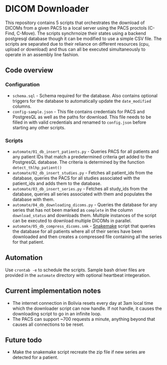 # DICOM Downloader
This repository contains 5 scripts that orchestrates the download of DICOMs from a given PACS to a local server using the PACS proctols (C-Find, C-Move). The scripts synchrnoize their states using a backend postgresql database though it can be modified to use a simple CSV file. The scripts are separated due to their reliance on different resources (cpu, upload or download) and thus can all be executed simultaneously to operate in an assembly line fashion. 

## Code overview
### Configuration
* `schema.sql` - Schema required for the database. Also contains optional triggers for the database to automatically update the `date_modified` columns.
* `config-sample.json` - This file contains credentials for PACS and PostgresQL as well as the paths for download. This file needs to be filled in with valid credentials and renamed to `config.json` before starting any other scripts.

### Scripts
* `automate/01_db_insert_patients.py` - Queries PACS for all patients and any patient IDs that match a predetermined criteria get added to the PostgresQL database. The criteria is determined by the function `detect_thlhp_patient()`
* `automate/02_db_insert_studies.py` - Fetches all patient_ids from the database, queries the PACS for all studies associated with the patient_ids and adds them to the database. 
* `automate/03_db_insert_series.py` - Fetches all study_ids from the database, queries all series associated with them and populates the database with them.
* `automate/04_db_downloading_dicoms.py` - Queries the database for any series that has not been marked as `complete` in the column `download_status` and downloads them. Multiple instances of the script can be executed to download multiple DICOMs in parallel.
* `automate/05_db_compress_dicoms.smk` - [Snakemake](https://snakemake.github.io/) script that queries the database for all patients where all of their series have been downloaded and then creates a compressed file containing all the series for that patient.

## Automation
Use `crontab -e` to schedule the scripts. Sample bash driver files are provided in the `automate` directory with optional heartbeat integeration. 

## Current implementation notes
* The internet connection in Bolivia resets every day at 3am local time which the downloader script can now handle. If not handle, it causes the downloading script to go in an infinite loop. 
* The PACS can support ~700 requests a minute, anything beyond that causes all connections to be reset. 

## Future todo
* Make the snakemake script recreate the zip file if new series are detected for a patient.